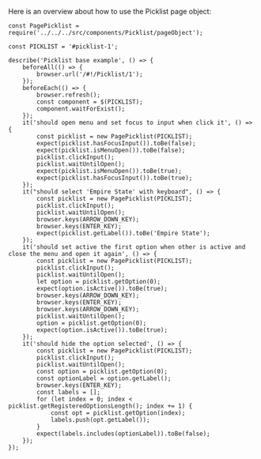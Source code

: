 Here is an overview about how to use the Picklist page object:

    const PagePicklist = require('../../../src/components/Picklist/pageObject');

    const PICKLIST = '#picklist-1';

    describe('Picklist base example', () => {
        beforeAll(() => {
            browser.url('/#!/Picklist/1');
        });
        beforeEach(() => {
            browser.refresh();
            const component = $(PICKLIST);
            component.waitForExist();
        });
        it('should open menu and set focus to input when click it', () => {
            const picklist = new PagePicklist(PICKLIST);
            expect(picklist.hasFocusInput()).toBe(false);
            expect(picklist.isMenuOpen()).toBe(false);
            picklist.clickInput();
            picklist.waitUntilOpen();
            expect(picklist.isMenuOpen()).toBe(true);
            expect(picklist.hasFocusInput()).toBe(true);
        });
        it("should select 'Empire State' with keyboard", () => {
            const picklist = new PagePicklist(PICKLIST);
            picklist.clickInput();
            picklist.waitUntilOpen();
            browser.keys(ARROW_DOWN_KEY);
            browser.keys(ENTER_KEY);
            expect(picklist.getLabel()).toBe('Empire State');
        });
        it('should set active the first option when other is active and close the menu and open it again', () => {
            const picklist = new PagePicklist(PICKLIST);
            picklist.clickInput();
            picklist.waitUntilOpen();
            let option = picklist.getOption(0);
            expect(option.isActive()).toBe(true);
            browser.keys(ARROW_DOWN_KEY);
            browser.keys(ENTER_KEY);
            browser.keys(ARROW_DOWN_KEY);
            picklist.waitUntilOpen();
            option = picklist.getOption(0);
            expect(option.isActive()).toBe(true);
        });
        it('should hide the option selected', () => {
            const picklist = new PagePicklist(PICKLIST);
            picklist.clickInput();
            picklist.waitUntilOpen();
            const option = picklist.getOption(0);
            const optionLabel = option.getLabel();
            browser.keys(ENTER_KEY);
            const labels = [];
            for (let index = 0; index < picklist.getRegisteredOptionsLength(); index += 1) {
                const opt = picklist.getOption(index);
                labels.push(opt.getLabel());
            }
            expect(labels.includes(optionLabel)).toBe(false);
        });
    });

